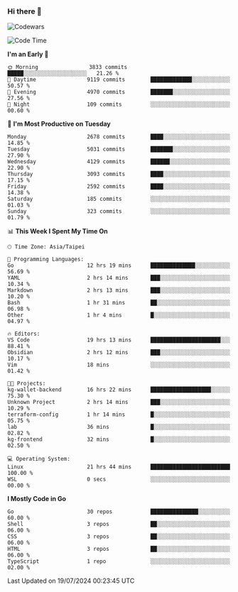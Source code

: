 ### Hi there 👋

![Codewars](https://www.codewars.com/users/omegaatt36/badges/small)

<!--START_SECTION:waka-->
![Code Time](http://img.shields.io/badge/Code%20Time-2%2C621%20hrs%2019%20mins-blue)

**I'm an Early 🐤** 

```text
🌞 Morning                3833 commits        █████░░░░░░░░░░░░░░░░░░░░   21.26 % 
🌆 Daytime                9119 commits        █████████████░░░░░░░░░░░░   50.57 % 
🌃 Evening                4970 commits        ███████░░░░░░░░░░░░░░░░░░   27.56 % 
🌙 Night                  109 commits         ░░░░░░░░░░░░░░░░░░░░░░░░░   00.60 % 
```
📅 **I'm Most Productive on Tuesday** 

```text
Monday                   2678 commits        ████░░░░░░░░░░░░░░░░░░░░░   14.85 % 
Tuesday                  5031 commits        ███████░░░░░░░░░░░░░░░░░░   27.90 % 
Wednesday                4129 commits        ██████░░░░░░░░░░░░░░░░░░░   22.90 % 
Thursday                 3093 commits        ████░░░░░░░░░░░░░░░░░░░░░   17.15 % 
Friday                   2592 commits        ████░░░░░░░░░░░░░░░░░░░░░   14.38 % 
Saturday                 185 commits         ░░░░░░░░░░░░░░░░░░░░░░░░░   01.03 % 
Sunday                   323 commits         ░░░░░░░░░░░░░░░░░░░░░░░░░   01.79 % 
```


📊 **This Week I Spent My Time On** 

```text
🕑︎ Time Zone: Asia/Taipei

💬 Programming Languages: 
Go                       12 hrs 19 mins      ██████████████░░░░░░░░░░░   56.69 % 
YAML                     2 hrs 14 mins       ███░░░░░░░░░░░░░░░░░░░░░░   10.34 % 
Markdown                 2 hrs 13 mins       ███░░░░░░░░░░░░░░░░░░░░░░   10.20 % 
Bash                     1 hr 31 mins        ██░░░░░░░░░░░░░░░░░░░░░░░   06.98 % 
Other                    1 hr 4 mins         █░░░░░░░░░░░░░░░░░░░░░░░░   04.97 % 

🔥 Editors: 
VS Code                  19 hrs 13 mins      ██████████████████████░░░   88.41 % 
Obsidian                 2 hrs 12 mins       ███░░░░░░░░░░░░░░░░░░░░░░   10.17 % 
Vim                      18 mins             ░░░░░░░░░░░░░░░░░░░░░░░░░   01.42 % 

🐱‍💻 Projects: 
kg-wallet-backend        16 hrs 22 mins      ███████████████████░░░░░░   75.30 % 
Unknown Project          2 hrs 14 mins       ███░░░░░░░░░░░░░░░░░░░░░░   10.29 % 
terraform-config         1 hr 14 mins        █░░░░░░░░░░░░░░░░░░░░░░░░   05.75 % 
lab                      36 mins             █░░░░░░░░░░░░░░░░░░░░░░░░   02.82 % 
kg-frontend              32 mins             █░░░░░░░░░░░░░░░░░░░░░░░░   02.50 % 

💻 Operating System: 
Linux                    21 hrs 44 mins      █████████████████████████   100.00 % 
WSL                      0 secs              ░░░░░░░░░░░░░░░░░░░░░░░░░   00.00 % 
```

**I Mostly Code in Go** 

```text
Go                       30 repos            ███████████████░░░░░░░░░░   60.00 % 
Shell                    3 repos             ██░░░░░░░░░░░░░░░░░░░░░░░   06.00 % 
CSS                      3 repos             ██░░░░░░░░░░░░░░░░░░░░░░░   06.00 % 
HTML                     3 repos             ██░░░░░░░░░░░░░░░░░░░░░░░   06.00 % 
TypeScript               1 repo              ░░░░░░░░░░░░░░░░░░░░░░░░░   02.00 % 
```




 Last Updated on 19/07/2024 00:23:45 UTC
<!--END_SECTION:waka-->

<!--
**omegaatt36/omegaatt36** is a ✨ _special_ ✨ repository because its `README.md` (this file) appears on your GitHub profile.

Here are some ideas to get you started:

- 🔭 I’m currently working on ...
- 🌱 I’m currently learning ...
- 👯 I’m looking to collaborate on ...
- 🤔 I’m looking for help with ...
- 💬 Ask me about ...
- 📫 How to reach me: ...
- 😄 Pronouns: ...
- ⚡ Fun fact: ...
-->
